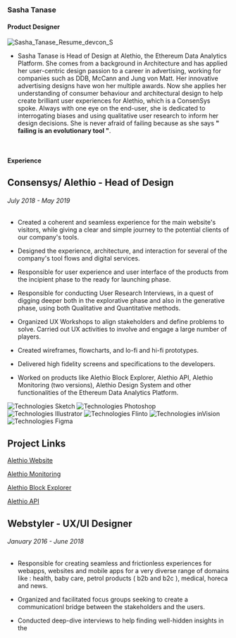 ### Sasha Tanase 
#### Product Designer
![Sasha_Tanase_Resume_devcon_S](https://user-images.githubusercontent.com/40768736/79125299-a127ba80-7da6-11ea-8033-46f96a4f2d5e.png)
<br/>
- Sasha Tanase is Head of Design at Alethio, the Ethereum Data Analytics Platform. She comes from a background in Architecture and has applied her user-centric design passion to a career in advertising, working for companies such as DDB, McCann and Jung von Matt. Her innovative advertising designs have won her multiple awards. Now she applies her understanding of consumer behaviour and architectural design to help create brilliant user experiences for Alethio, which is a ConsenSys spoke. Always with one eye on the end-user, she is dedicated to interrogating biases and using qualitative user research to inform her design decisions.  She is never afraid of failing because as she says **" failing is an evolutionary tool "**. 
<br/>

#### Experience

Consensys/ Alethio - Head of Design
-------------
###### July 2018 - May 2019

- Created a coherent and seamless experience for the main website's visitors, while giving a clear and simple journey to the potential clients of our company's tools.

- Designed the experience, architecture, and interaction for several of the company's tool flows and digital services.

- Responsible for user experience and user interface of the products from the incipient phase to the ready for launching phase. 

- Responsible for conducting User Research Interviews, in a quest of digging deeper both in the explorative phase and also in the generative phase, using both Qualitative and Quantitative methods. 

- Organized UX Workshops to align stakeholders and define problems to solve. Carried out UX activities to involve and engage a large number of players.

- Created wireframes, flowcharts, and lo-fi and hi-fi prototypes.

- Delivered high fidelity screens and specifications to the developers.

- Worked on products like Alethio Block Explorer, Alethio API, Alethio Monitoring (two versions), Alethio Design System and  other functionalities of the Ethereum Data Analytics Platform. 

![Technologies Sketch](https://img.shields.io/badge/Technologies-Sketch-FF69A4.svg) ![Technologies Photoshop](https://img.shields.io/badge/Technologies-Photoshop-FF69A4.svg) ![Technologies Illustrator](https://img.shields.io/badge/Technologies-Illustrator-FF69A4.svg) ![Technologies Flinto](https://img.shields.io/badge/Technologies-Flinto-FF69A4.svg) ![Technologies inVision](https://img.shields.io/badge/Technologies-inVision-FF69A4.svg) ![Technologies Figma](https://img.shields.io/badge/Technologies-Figma-FF69A4.svg)

Project Links
-------------

[Alethio Website](https://aleth.io/)

[Alethio Monitoring](https://monitoring.aleth.io/login#/)

[Alethio Block Explorer](https://explorer.aleth.io/)

[Alethio API](https://developers.aleth.io/)


Webstyler - UX/UI Designer
-------------
###### January 2016 - June 2018

- Responsible for creating seamless and frictionless experiences for webapps, websites and mobile apps for a very diverse range of domains like : health, baby care, petrol products ( b2b and b2c ), medical, horeca and news.

- Organized and  facilitated focus groups seeking to create a communicationl  bridge between the stakeholders and the users.

- Conducted deep-dive interviews to help finding well-hidden insights in the 
